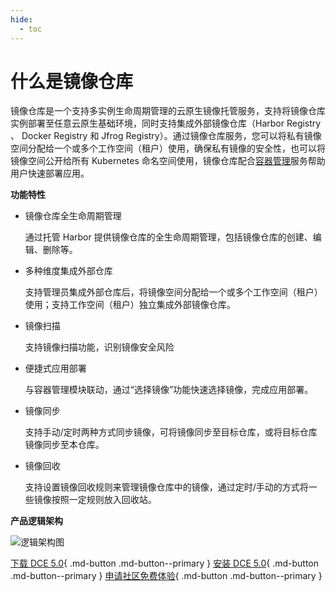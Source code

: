 ```yaml
---
hide:
  - toc
---
```


# 什么是镜像仓库

镜像仓库是一个支持多实例生命周期管理的云原生镜像托管服务，支持将镜像仓库实例部署至任意云原生基础环境，同时支持集成外部镜像仓库（Harbor Registry 、 Docker Registry 和 Jfrog Registry）。通过镜像仓库服务，您可以将私有镜像空间分配给一个或多个工作空间（租户）使用，确保私有镜像的安全性，也可以将镜像空间公开给所有 Kubernetes 命名空间使用，镜像仓库配合[容器管理](../../kpanda/intro/index.md)服务帮助用户快速部署应用。

**功能特性**

- 镜像仓库全生命周期管理

    通过托管 Harbor 提供镜像仓库的全生命周期管理，包括镜像仓库的创建、编辑、删除等。

- 多种维度集成外部仓库

    支持管理员集成外部仓库后，将镜像空间分配给一个或多个工作空间（租户）使用；支持工作空间（租户）独立集成外部镜像仓库。

- 镜像扫描

    支持镜像扫描功能，识别镜像安全风险

- 便捷式应用部署

    与容器管理模块联动，通过“选择镜像”功能快速选择镜像，完成应用部署。

- 镜像同步

    支持手动/定时两种方式同步镜像，可将镜像同步至目标仓库，或将目标仓库镜像同步至本仓库。

- 镜像回收

    支持设置镜像回收规则来管理镜像仓库中的镜像，通过定时/手动的方式将一些镜像按照一定规则放入回收站。

**产品逻辑架构**

![逻辑架构图](https://docs.daocloud.io/daocloud-docs-images/docs/zh/docs/kangaroo/images/harbordesign.png)

[下载 DCE 5.0](../../download/index.md){ .md-button .md-button--primary }
[安装 DCE 5.0](../../install/index.md){ .md-button .md-button--primary }
[申请社区免费体验](../../dce/license0.md){ .md-button .md-button--primary }